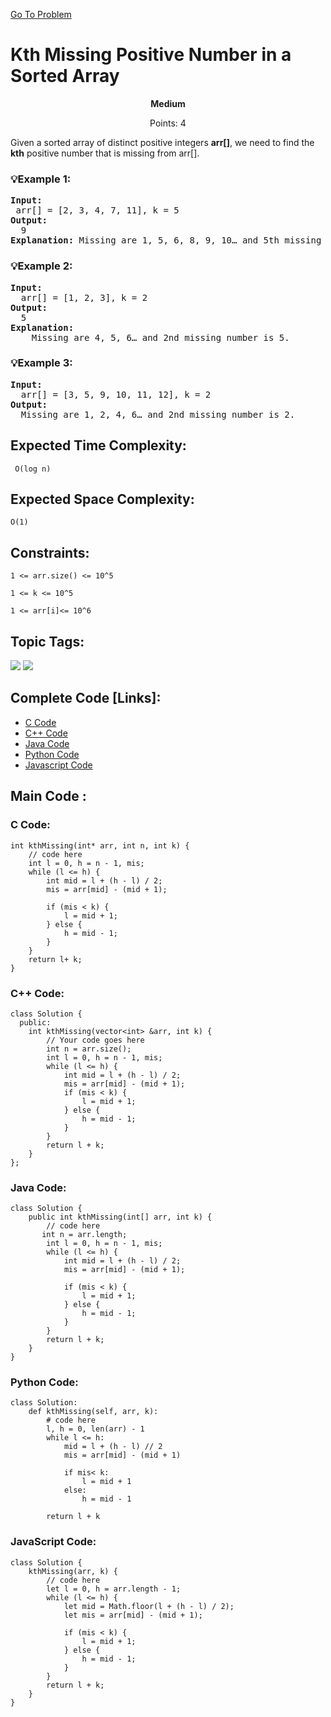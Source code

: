  [Go To Problem](https://www.geeksforgeeks.org/problems/kth-missing-positive-number-in-a-sorted-array/1)
# Kth Missing Positive Number in a Sorted Array
<div align="center">
  <strong>Medium</strong>    
</div>
<div align="center"> 
               <p>Points: 4</p>
</div>
Given a sorted array of distinct positive integers <strong>arr[]</strong>, we need to find the <strong>kth</strong> positive number that is missing from arr[].  


### 💡Example 1:
<pre>
<strong>Input:</strong>
 arr[] = [2, 3, 4, 7, 11], k = 5
<strong>Output:</strong> 
  9
<strong>Explanation:</strong> Missing are 1, 5, 6, 8, 9, 10… and 5th missing number is 9.
</pre>
### 💡Example 2:
<pre>
<strong>Input:</strong>
  arr[] = [1, 2, 3], k = 2
<strong>Output:</strong>
  5
<strong>Explanation:</strong>  
    Missing are 4, 5, 6… and 2nd missing number is 5.
</pre>

### 💡Example 3:
<pre>
<strong>Input:</strong>
  arr[] = [3, 5, 9, 10, 11, 12], k = 2
<strong>Output:</strong>
  Missing are 1, 2, 4, 6… and 2nd missing number is 2.
</pre>

## Expected Time Complexity:

``` O(log n)```

## Expected Space Complexity: 
```O(1)```

## Constraints: 
```1 <= arr.size() <= 10^5```

```1 <= k <= 10^5```

```1 <= arr[i]<= 10^6```
## Topic Tags:
<p align="left">
<a href="https://www.geeksforgeeks.org/explore/?category[]=Binary Search"><img src="https://img.shields.io/badge/Binary Search-100000?style=flat&logo=Binary Search&logoColor=F7F7F7&labelcolor=7E3BE4&color=7E3BE4" /></a>
   <a href="https://www.geeksforgeeks.org/explore/?category[]=Arrays"><img src="https://img.shields.io/badge/Arrays-100000?style=flat&logo=Arrays&logoColor=00FFFF&labelcolor=00FFFF&color=00FFFF" /></a>
   
## Complete Code [Links]:
 - [C Code](https://github.com/HackResist/GeeksForGeeks-POTD/blob/main/2024/December/19-12-2024/Kth%20Missing%20Positive%20Number%20in%20a%20Sorted%20Array(C%20Code).c)
 - [C++ Code](https://github.com/HackResist/GeeksForGeeks-POTD/blob/main/2024/December/19-12-2024/Kth%20Missing%20Positive%20Number%20in%20a%20Sorted%20Array(C%2B%2B%20Code%20).cpp) 
 - [Java Code](https://github.com/HackResist/GeeksForGeeks-POTD/blob/main/2024/December/19-12-2024/Kth%20Missing%20Positive%20Number%20in%20a%20Sorted%20Array(Java%20Code).java)
 - [Python Code](https://github.com/HackResist/GeeksForGeeks-POTD/blob/main/2024/December/19-12-2024/Kth%20Missing%20Positive%20Number%20in%20a%20Sorted%20Array(Python%20Code%20).py)
 - [Javascript Code](https://github.com/HackResist/GeeksForGeeks-POTD/blob/main/2024/December/19-12-2024/Kth%20Missing%20Positive%20Number%20in%20a%20Sorted%20Array(JavaScript%20Code).js)


## Main Code :

### C Code:
```
int kthMissing(int* arr, int n, int k) {
    // code here
    int l = 0, h = n - 1, mis;
    while (l <= h) {
        int mid = l + (h - l) / 2;
        mis = arr[mid] - (mid + 1); 
        
        if (mis < k) {
            l = mid + 1;
        } else {
            h = mid - 1;
        }
    }
    return l+ k;
}

```
### C++ Code:
```
class Solution {
  public:
    int kthMissing(vector<int> &arr, int k) {
        // Your code goes here
        int n = arr.size();
        int l = 0, h = n - 1, mis;
        while (l <= h) {
            int mid = l + (h - l) / 2;
            mis = arr[mid] - (mid + 1); 
            if (mis < k) {
                l = mid + 1; 
            } else {
                h = mid - 1; 
            }
        }
        return l + k;
    }
};
```

### Java Code:

```
class Solution {
    public int kthMissing(int[] arr, int k) {
        // code here
       int n = arr.length; 
        int l = 0, h = n - 1, mis;
        while (l <= h) {
            int mid = l + (h - l) / 2;
            mis = arr[mid] - (mid + 1); 
            
            if (mis < k) {
                l = mid + 1; 
            } else {
                h = mid - 1;
            }
        }
        return l + k;
    }
}

```

### Python Code:

```
class Solution:
    def kthMissing(self, arr, k):
        # code here
        l, h = 0, len(arr) - 1
        while l <= h:
            mid = l + (h - l) // 2
            mis = arr[mid] - (mid + 1)
            
            if mis< k:
                l = mid + 1 
            else:
                h = mid - 1 
        
        return l + k
```
### JavaScript Code:

```
class Solution {
    kthMissing(arr, k) {
        // code here
        let l = 0, h = arr.length - 1;
        while (l <= h) {
            let mid = Math.floor(l + (h - l) / 2);
            let mis = arr[mid] - (mid + 1); 

            if (mis < k) {
                l = mid + 1; 
            } else {
                h = mid - 1; 
            }
        }
        return l + k;
    }
}


```
